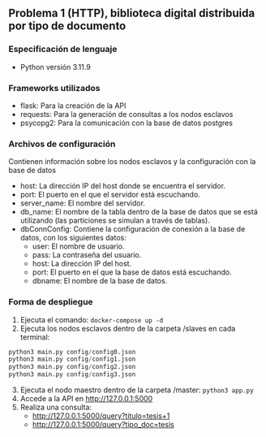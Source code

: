## Problema 1 (HTTP), biblioteca digital distribuida por tipo de documento

### Especificación de lenguaje

- Python versión 3.11.9

### Frameworks utilizados

- flask: Para la creación de la API
- requests: Para la generación de consultas a los nodos esclavos
- psycopg2: Para la comunicación con la base de datos postgres

### Archivos de configuración

Contienen información sobre los nodos esclavos y la configuración con la base de datos

- host: La dirección IP del host donde se encuentra el servidor.
- port: El puerto en el que el servidor está escuchando.
- server_name: El nombre del servidor.
- db_name: El nombre de la tabla dentro de la base de datos que se está utilizando (las particiones se simulan a través de tablas).
- dbConnConfig: Contiene la configuración de conexión a la base de datos, con los siguientes datos:
  - user: El nombre de usuario.
  - pass: La contraseña del usuario.
  - host: La dirección IP del host.
  - port: El puerto en el que la base de datos está escuchando.
  - dbname: El nombre de la base de datos.

### Forma de despliegue

1. Ejecuta el comando: 
```docker-compose up -d```
2. Ejecuta los nodos esclavos dentro de la carpeta /slaves en cada terminal:
```python
python3 main.py config/config0.json
python3 main.py config/config1.json
python3 main.py config/config2.json
python3 main.py config/config3.json
```
3. Ejecuta el nodo maestro dentro de la carpeta /master:
```python3 app.py```
4. Accede a la API en http://127.0.0.1:5000
5. Realiza una consulta:
    - http://127.0.0.1:5000/query?titulo=tesis+1
    - http://127.0.0.1:5000/query?tipo_doc=tesis
